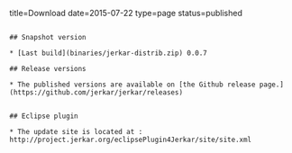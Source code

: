 title=Download
date=2015-07-22
type=page
status=published
~~~~~~

## Snapshot version

* [Last build](binaries/jerkar-distrib.zip) 0.0.7

## Release versions

* The published versions are available on [the Github release page.](https://github.com/jerkar/jerkar/releases)


## Eclipse plugin

* The update site is located at : http://project.jerkar.org/eclipsePlugin4Jerkar/site/site.xml
